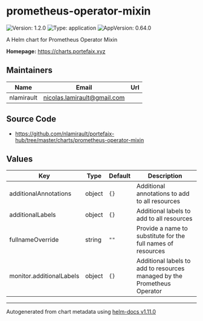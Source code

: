 # prometheus-operator-mixin

![Version: 1.2.0](https://img.shields.io/badge/Version-1.2.0-informational?style=flat-square) ![Type: application](https://img.shields.io/badge/Type-application-informational?style=flat-square) ![AppVersion: 0.64.0](https://img.shields.io/badge/AppVersion-0.64.0-informational?style=flat-square)

A Helm chart for Prometheus Operator Mixin

**Homepage:** <https://charts.portefaix.xyz>

## Maintainers

| Name       | Email                         | Url |
| ---------- | ----------------------------- | --- |
| nlamirault | <nicolas.lamirault@gmail.com> |     |

## Source Code

- <https://github.com/nlamirault/portefaix-hub/tree/master/charts/prometheus-operator-mixin>

## Values

| Key                      | Type   | Default | Description                                                              |
| ------------------------ | ------ | ------- | ------------------------------------------------------------------------ |
| additionalAnnotations    | object | `{}`    | Additional annotations to add to all resources                           |
| additionalLabels         | object | `{}`    | Additional labels to add to all resources                                |
| fullnameOverride         | string | `""`    | Provide a name to substitute for the full names of resources             |
| monitor.additionalLabels | object | `{}`    | Additional labels to add to resources managed by the Prometheus Operator |

---

Autogenerated from chart metadata using [helm-docs v1.11.0](https://github.com/norwoodj/helm-docs/releases/v1.11.0)
